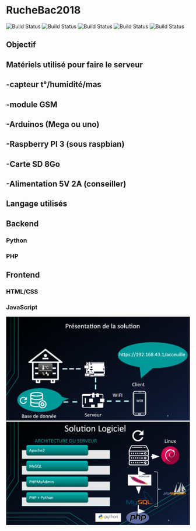 # RucheBac2018

![Build Status](https://img.shields.io/badge/lucas-50-yellow.svg?style=flat)
![Build Status](https://img.shields.io/badge/Adeline-50-yellow.svg?style=flat)
![Build Status](https://img.shields.io/badge/Noémie-50-blue.svg?style=flat)
![Build Status](https://img.shields.io/badge/Clément-50-green.svg?style=flat)
![Build Status](https://img.shields.io/badge/François-100-red.svg?style=flat)

## Objectif

## **Matériels utilisé pour faire le serveur**

## -capteur t°/humidité/mas

## -module GSM

## -Arduinos (Mega ou uno)

## -Raspberry PI 3 (sous raspbian)

## -Carte SD 8Go

## -Alimentation 5V 2A (conseiller)

## **Langage utilisés**

## **Backend**

### Python

### PHP

## **Frontend**

### HTML/CSS

### JavaScript

<img src="resume.png"/>
<img src="structure.png"/>